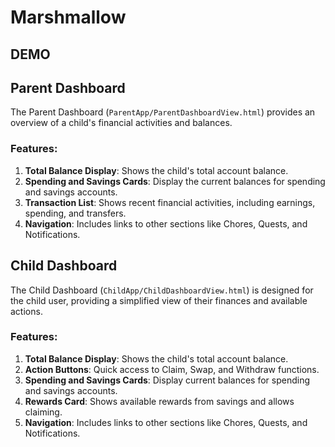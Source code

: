 # Marshmallow

## DEMO



## Parent Dashboard

The Parent Dashboard (`ParentApp/ParentDashboardView.html`) provides an overview of a child's financial activities and balances.

### Features:

1. **Total Balance Display**: Shows the child's total account balance.
2. **Spending and Savings Cards**: Display the current balances for spending and savings accounts.
3. **Transaction List**: Shows recent financial activities, including earnings, spending, and transfers.
4. **Navigation**: Includes links to other sections like Chores, Quests, and Notifications.


## Child Dashboard

The Child Dashboard (`ChildApp/ChildDashboardView.html`) is designed for the child user, providing a simplified view of their finances and available actions.

### Features:

1. **Total Balance Display**: Shows the child's total account balance.
2. **Action Buttons**: Quick access to Claim, Swap, and Withdraw functions.
3. **Spending and Savings Cards**: Display current balances for spending and savings accounts.
4. **Rewards Card**: Shows available rewards from savings and allows claiming.
5. **Navigation**: Includes links to other sections like Chores, Quests, and Notifications.


